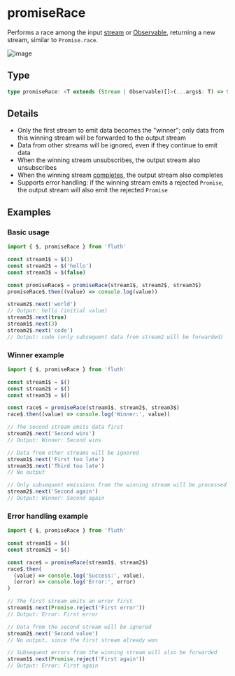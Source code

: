 # promiseRace

Performs a race among the input [stream](/en/api/stream#stream) or [Observable](/en/api/observable), returning a new stream, similar to `Promise.race`.

![image](/promiseRace.drawio.svg)

## Type

```typescript
type promiseRace: <T extends (Stream | Observable)[]>(...args$: T) => Stream<StreamTupleValues<T>[number]>;
```

## Details

- Only the first stream to emit data becomes the "winner"; only data from this winning stream will be forwarded to the output stream
- Data from other streams will be ignored, even if they continue to emit data
- When the winning stream unsubscribes, the output stream also unsubscribes
- When the winning stream [completes](/en/guide/base#complete), the output stream also completes
- Supports error handling: if the winning stream emits a rejected `Promise`, the output stream will also emit the rejected `Promise`

## Examples

### Basic usage

```typescript
import { $, promiseRace } from 'fluth'

const stream1$ = $(1)
const stream2$ = $('hello')
const stream3$ = $(false)

const promiseRace$ = promiseRace(stream1$, stream2$, stream3$)
promiseRace$.then((value) => console.log(value))

stream2$.next('world')
// Output: hello (initial value)
stream3$.next(true)
stream1$.next(3)
stream2$.next('code')
// Output: code (only subsequent data from stream2 will be forwarded)
```

### Winner example

```typescript
import { $, promiseRace } from 'fluth'

const stream1$ = $()
const stream2$ = $()
const stream3$ = $()

const race$ = promiseRace(stream1$, stream2$, stream3$)
race$.then((value) => console.log('Winner:', value))

// The second stream emits data first
stream2$.next('Second wins')
// Output: Winner: Second wins

// Data from other streams will be ignored
stream1$.next('First too late')
stream3$.next('Third too late')
// No output

// Only subsequent emissions from the winning stream will be processed
stream2$.next('Second again')
// Output: Winner: Second again
```

### Error handling example

```typescript
import { $, promiseRace } from 'fluth'

const stream1$ = $()
const stream2$ = $()

const race$ = promiseRace(stream1$, stream2$)
race$.then(
  (value) => console.log('Success:', value),
  (error) => console.log('Error:', error)
)

// The first stream emits an error first
stream1$.next(Promise.reject('First error'))
// Output: Error: First error

// Data from the second stream will be ignored
stream2$.next('Second value')
// No output, since the first stream already won

// Subsequent errors from the winning stream will also be forwarded
stream1$.next(Promise.reject('First again'))
// Output: Error: First again
```
